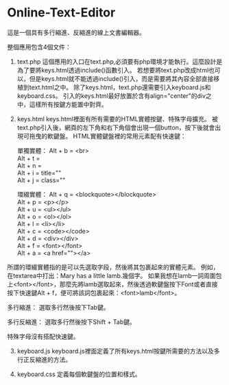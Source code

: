# Online-Text-Editor
這是一個具有多行縮進、反縮進的線上文書編輯器。

整個應用包含4個文件：

1. text.php
  這個應用的入口在text.php,必須要有php環境才能執行。這麼設計是為了要將keys.html透過include()函數引入。
  若想要將text.php改成html也可以，但是keys.html就不能透過include()引入，而是需要將其內容全部直接移植到text.html之中。
  除了keys.html，text.php還需要引入keyboard.js和keyboard.css。
  引入的keys.html最好放置於含有align="center"的div之中，這樣所有按鍵方能置中對齊。

2. keys.html
  keys.html裡面有所有需要的HTML實體按鍵、特殊字母擴充。
  被text.php引入後，網頁的左下角和右下角個會出現一個button，按下後就會出現可拖曳的軟鍵盤。
  HTML實體鍵盤裡的常用元素配有快速鍵：

    單獨實體：
      Alt + b = &#60;br&#62;<br>
      Alt + t = &emsp;<br>
      Alt + n = &nbsp;<br>
      Alt + i =  title=""<br>
      Alt + j =  class=""<br>

    環綴實體：
      Alt + q = &#60;blockquote&#62;&#60;/blockquote&#62;<br>
      Alt + p = &#60;p&#62;&#60;/p&#62;<br>
      Alt + u = &#60;ul&#62;&#60;/ul&#62;<br>
      Alt + o = &#60;ol&#62;&#60;/ol&#62;<br>
      Alt + l = &#60;li&#62;&#60;/li&#62;<br>
      Alt + c = &#60;code&#62;&#60;/code&#62;<br>
      Alt + d = &#60;div&#62;&#60;/div&#62;<br>
      Alt + f = &#60;font&#62;&#60;/font&#62;<br>
      Alt + a = &#60;a href=""&#62;&#60;/a&#62;<br>

  所謂的環綴實體指的是可以先選取字段，然後將其包裹起來的實體元素。
  例如，在textarea中打出：Mary has a little lamb.幾個字。
  如果我想在lamb一詞周圍包上&#60;font&#62;&#60;/font&#62;，那麼先將lamb選取起來，然後透過軟鍵盤按下Font或者直接按下快速鍵Alt + f，便可將該詞包裹起來：&#60;font&#62;lamb&#60;/font&#62;。
  
  多行縮進：
    選取多行然後按下Tab鍵。

  多行反縮進：
    選取多行然後按下Shift + Tab鍵。

  特殊字母沒有搭配快速鍵。

3. keyboard.js
  keyboard.js裡面定義了所有keys.html按鍵所需要的方法以及多行正反縮進的方法。

4. keyboard.css
  定義每個軟鍵盤的位置和樣式。
